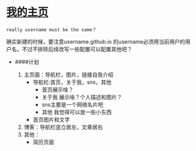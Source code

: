 [我的主页](http://shellphone.github.io)
====================
```
really username must be the same？
```
确实新建的时候，要注意username.github.io 的username必须用当前用户的用户名，不过不排除后续改写一些配置可以配置其他吧？  

- ####计划  
  
  1. 主页面：导航栏，图片，链接自我介绍
     + 导航栏:首页，关于我，sns，其他
       * 首页展示啥？
       * 关于我 展示啥？个人描述和图片？
       * sns主要是一个网络名片吧
       * 其他 我觉得可以放一些小东西
     + 首页图片和文字
  2. 博客：导航栏竖立居左，文章居右
  3. 其他：
     - 简历页面
